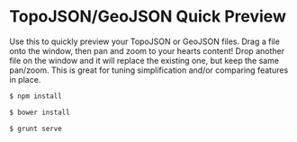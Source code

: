 # TopoJSON/GeoJSON Quick Preview

Use this to quickly preview your TopoJSON or GeoJSON files. Drag a file onto the window, then pan and zoom to your hearts content!
Drop another file on the window and it will replace the existing one, but keep the same pan/zoom. This is great for tuning simplification and/or comparing features in place.

```bash
$ npm install

$ bower install

$ grunt serve
```
